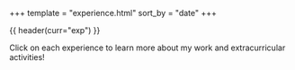 +++
template = "experience.html"
sort_by = "date"
+++

{{ header(curr="exp") }}

Click on each experience to learn more about my work and extracurricular activities!